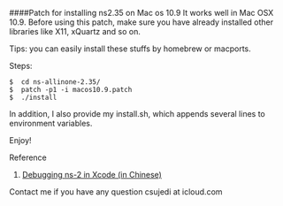 ####Patch for installing ns2.35 on Mac os 10.9
It works well in Mac OSX 10.9. Before using this patch, make sure you have already installed other libraries like X11, xQuartz and so on. 

Tips: you can easily install these stuffs by homebrew or macports. 

Steps:

```
$  cd ns-allinone-2.35/
$  patch -p1 -i macos10.9.patch 
$  ./install
```
In addition, I also provide my install.sh, which appends several lines to environment variables.

Enjoy!

Reference 

1. [Debugging ns-2 in Xcode (in Chinese)](http://blog.jeswang.org/blog/2014/07/07/debug-ns2-with-xcode/)

Contact me if you have any question csujedi at icloud.com
